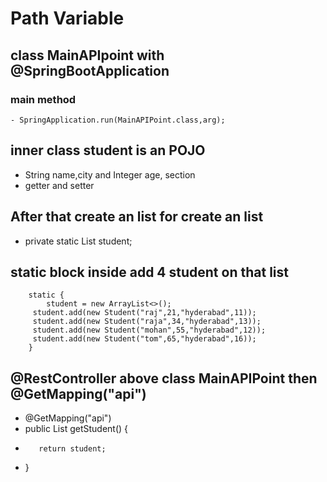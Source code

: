 # Path Variable
## class MainAPIpoint with @SpringBootApplication
### main method 
    - SpringApplication.run(MainAPIPoint.class,arg);
## inner class student is an POJO 
   - String name,city and Integer age, section
   - getter and setter
## After that create an list<Student> for create an list
   - private static List<Student> student;
## static block inside add 4 student on that list
```
    static {
        student = new ArrayList<>();
     student.add(new Student("raj",21,"hyderabad",11));
     student.add(new Student("raja",34,"hyderabad",13));
     student.add(new Student("mohan",55,"hyderabad",12));
     student.add(new Student("tom",65,"hyderabad",16));
    }
```	
## @RestController above class MainAPIPoint then @GetMapping("api")
   - @GetMapping("api")
   -	public List<Student> getStudent() { 
   -		return student;
   -	}
